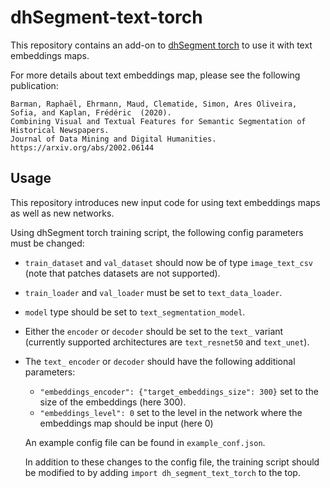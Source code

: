 # dhSegment-text-torch

This repository contains an add-on to [dhSegment torch](https://github.com/dhlab-epfl/dhSegment-torch) to use it with text embeddings maps.

For more details about text embeddings map, please see the following publication:


```
Barman, Raphaël, Ehrmann, Maud, Clematide, Simon, Ares Oliveira, Sofia, and Kaplan, Frédéric  (2020).
Combining Visual and Textual Features for Semantic Segmentation of Historical Newspapers.
Journal of Data Mining and Digital Humanities. https://arxiv.org/abs/2002.06144
```

## Usage

This repository introduces new input code for using text embeddings maps as well as new networks.

Using dhSegment torch training script, the following config parameters must be changed:
- `train_dataset` and `val_dataset` should now be of type `image_text_csv` (note that patches datasets are not supported).
- `train_loader` and `val_loader` must be set to `text_data_loader`.
- `model` type should be set to `text_segmentation_model`.
- Either the `encoder` or `decoder` should be set to the `text_` variant (currently supported architectures are `text_resnet50` and `text_unet`).
- The `text_` `encoder` or `decoder` should have the following additional parameters:
  -  `"embeddings_encoder": {"target_embeddings_size": 300}` set to the size of the embeddings (here 300).
  - `"embeddings_level": 0` set to the level in the network where the embeddings map should be input (here 0)
  
  An example config file can be found in `example_conf.json`.
  
  In addition to these changes to the config file, the training script should be modified to by adding `import dh_segment_text_torch` to the top.
